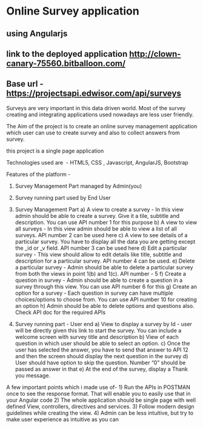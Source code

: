 # Online Survey application
## using Angularjs

## link to the deployed application http://clown-canary-75560.bitballoon.com/

## Base url - https://projectsapi.edwisor.com/api/surveys

Surveys are very important in this data driven world. Most of the survey creating and
integrating applications used nowadays are less user friendly.

The Aim of the project is to create an online survey management application 
which user can use to create survey and also to collect answers from survey.

this project is a single page application

Technologies used are ​ - HTML5, CSS , Javascript, AngularJS, Bootstrap

Features of the platform -
1) Survey Management Part managed by Admin(you)
2) Survey running part used by End User

1) Survey Management Part
	a) A view to create a survey - In this view admin should be able to create a survey.
		Give it a tile, subtitle and description. You can use API number 1 for this purpose
	b) A view to view all surveys - In this view admin should be able to view a list of all
		surveys. API number 2 can be used here
	c) A view to see details of a particular survey. You have to display all the data you
		are getting except the _id or _v field. API number 3 can be used here
	d) Edit a particular survey - This view should allow to edit details like title, subtitle
		and description for a particular survey. API number 4 can be used.
	e) Delete a particular survey - Admin should be able to delete a particular survey
		from both the views in point 1(b) and 1(c). API number - 5
	f) Create a question in survey - Admin should be able to create a question in a
		survey through this view. You can use API number 6 for this
	g) Create an option for a survey - Each question in survey can have multiple
		choices/options to choose from. You can use API number 10 for creating an
		option
	h) Admin should be able to delete options and questions also. Check API doc for
		the required APIs

2) Survey running part - User end
	a) View to display a survey by Id - user will be directly given this link to
		start the survey. You can include a welcome screen with survey title
		and description
	b) View of each question in which user should be able to select an
		option.
	c) Once the user has selected the answer, you have to send that
		answer to API 12 and then the screen should display the next
		question in the survey
	d) User should have option to skip the question. Number “0” should be
		passed as answer in that
	e) At the end of the survey, display a Thank you message.


A few important points which i made use of-
	1) Run the APIs in POSTMAN once to see the response format. That will enable you to
		easily use that in your Angular code
	2) The whole application should be single page with well defined View, controllers,
		directives and services.
	3) Follow modern design guidelines while creating the view.
	4) Admin can be less intuitive, but try to make user experience as intuitive as you can